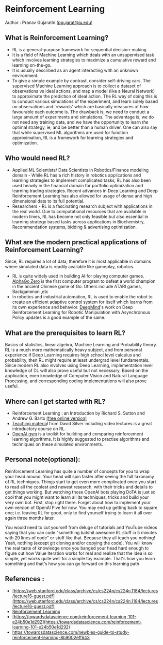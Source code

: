 # Reinforcement Learning

Author : Pranav Gujarathi (pgujarat@iu.edu)

## What is Reinforcement Learning?

- RL is a general-purpose framework for sequential decision-making.
- It is a field of Machine Learning which deals with an unsupervised task which involves learning strategies to maximize a cumulative reward and learning on-the-go.
- It is usually described as an agent interacting with an unknown environment.
- To give a simple example by contrast, consider self-driving cars. The supervised Machine Learning approach is to collect a dataset of observations vs ideal actions, and map a model (like a Neural Network) to approximate the prediction of ideal action. The RL way of doing this is to conduct various simulations of the experiment, and learn solely based on observations and &#39;rewards&#39; which are basically measures of how favourable each outcome is. The drawback is, we need to conduct a large amount of experiments and simulations. The advantage is, we do not need any training data, and we have the opportunity to learn _the_ optimal strategy, ie, and be better than a human driver. One can also say that while supervised ML algorithms are used for function approximation, RL is a framework for learning strategies and optimization.

## Who would need RL?

- Applied ML Scientists/ Data Scientists in Robotics/Finance modeling domain - While RL has a rich history in robotics applications and learning strategies to implement complicated tasks, RL has also been used heavily in the financial domain for portfolio optimization and learning trading strategies. Recent advances in Deep Learning and Deep Reinforcement Learning has also allowed for usage of dense and high dimensional data to its full potential.
- Researchers - RL is a fascinating research subject with applications in the real world. Due to computational resources that are available in modern times, RL has become not only feasible but also essential in learning strategy based tasks across applications in Biochemistry, Recommendation systems, bidding &amp; advertising optimization.

## What are the modern practical applications of Reinforcement Learning?

Since, RL requires a lot of data, therefore it is most applicable in domains where simulated data is readily available like gameplay, robotics.

- RL is quite widely used in building AI for playing computer games. [AlphaGo Zero](https://deepmind.com/blog/alphago-zero-learning-scratch/) is the first computer program to defeat a world champion in the ancient Chinese game of Go. Others include ATARI games, Backgammon ,etc
- In robotics and industrial automation, RL is used to enable the robot to create an efficient adaptive control system for itself which learns from its own experience and behavior. [DeepMind](https://deepmind.com/research/publications/deep-reinforcement-learning-robotic-manipulation/)&#39;s work on Deep Reinforcement Learning for Robotic Manipulation with Asynchronous Policy updates is a good example of the same. 


## What are the prerequisites to learn RL?
Basics of statistics, linear algebra, Machine Learning and Probability theory. RL is a much more mathematically heavy subject, and from personal experience if Deep Learning requires high school level calculus and probability, then RL might require at least undergrad level fundamentals. Since modern RL also involves using Deep Learning, implementation level knowledge of DL will also prove useful but not necessary. Based on the application, even knowledge of Computer Vision and Natural Language Processing, and corresponding coding implementations will also prove useful.


## Where can I get started with RL?

- Reinforcement Learning : an Introduction by Richard S. Sutton and Andrew G. Barto [(free online version)](http://www.incompleteideas.net/book/RLbook2020.pdf)
- [Teaching materia](http://www0.cs.ucl.ac.uk/staff/d.silver/web/Teaching.html)l from David Silver including video lectures is a great introductory course on RL.
- [OpenAI gym](https://gym.openai.com/) is a toolkit for building and comparing reinforcement learning algorithms. It is highly suggested to practise algorithms and techniques on these simulated environments.


## Personal note(optional):

Reinforcement Learning has quite a number of concepts for you to wrap your head around. Your head will spin faster after seeing the full taxonomy of RL techniques. Things start to get even more complicated once you start to read all the coolest and newest research, with their tricks and details to get things working. But watching those OpenAI bots playing DoTA is just so cool that you might want to learn all its techniques, tricks and build your very own bot. First, stop right there. Forget about how to implement your own version of OpenAI Five for now. You may end up getting back to square one; i.e. leaving RL for good, only to find yourself trying to learn it all over again three months later.

You would need to cut yourself from deluge of tutorials and YouTube videos saying that you can code &quot;something batshit awesome RL stuff in 5 minutes with 20 lines of code&quot; or stuff like that. Because they all teach you nothing! Yeah, nothing (except git cloning and/or copying the code). You will know the real taste of knowledge once you banged your head hard enough to figure out how Value Iteration works for real and realize that the idea is so simple, yet works quite well for a simple toy example. That&#39;s how you learn something and that&#39;s how you can go forward on this learning path.

## References :

- [https://web.stanford.edu/class/archive/cs/cs224n/cs224n.1184/lectures/lecture16-guest.pdf](https://web.stanford.edu/class/archive/cs/cs224n/cs224n.1184/lectures/lecture16-guest.pdf)
- [Reinforcement Learning](http://users.umiacs.umd.edu/~jbg/teaching/CSCI_7000/11a.pdf)
- [https://towardsdatascience.com/reinforcement-learning-101-e24b50e1d292](https://towardsdatascience.com/reinforcement-learning-101-e24b50e1d292)
- https://towardsdatascience.com/newbies-guide-to-study-reinforcement-learning-8b9002eff643